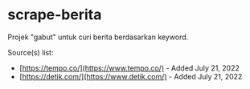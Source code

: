 # scrape-berita

Projek "gabut" untuk curi berita berdasarkan keyword.

Source(s) list:
- [https://tempo.co/](https://www.tempo.co/) - Added July 21, 2022
- [https://detik.com/](https://www.detik.com/) - Added July 21, 2022

